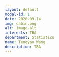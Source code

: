 ```yaml
---
layout: default
modal-id: 1
date: 2020-09-14
img: cabin.png
alt: image-alt
interests: TBA
department: Statistics
name: Tengyao Wang
description: TBA
---
```

